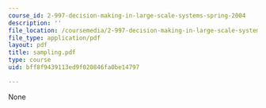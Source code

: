 ```yaml
---
course_id: 2-997-decision-making-in-large-scale-systems-spring-2004
description: ''
file_location: /coursemedia/2-997-decision-making-in-large-scale-systems-spring-2004/bff8f9439113ed9f020846fa0be14797_sampling.pdf
file_type: application/pdf
layout: pdf
title: sampling.pdf
type: course
uid: bff8f9439113ed9f020846fa0be14797

---
```

None